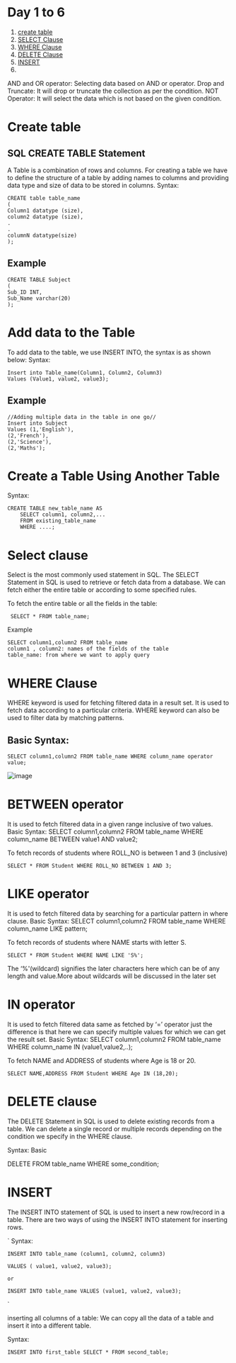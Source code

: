# Day 1 to 6

 1. [create table](#create-table)
 2. [SELECT Clause](#select-clause)
 3. [WHERE Clause](#where-Clause)
 4. [DELETE Clause](#delete-clause)
 5. [INSERT](#insert)
 6. 
  AND and OR operator: Selecting data based on AND or operator.
  Drop and Truncate: It will drop or truncate the collection as per the condition.
  NOT Operator: It will select the data which is not based on the given condition.
  
  
# Create table
 ## SQL CREATE TABLE Statement

A Table is a combination of rows and columns. For creating a table we have to define the structure of a table by adding names to columns and providing data type and size of data to be stored in columns.
Syntax:
```
CREATE table table_name
(
Column1 datatype (size),
column2 datatype (size),
.
.
columnN datatype(size)
);
```

## Example
```
CREATE TABLE Subject
(
Sub_ID INT, 
Sub_Name varchar(20)
);
```

# Add data to the Table

To add data to the table, we use INSERT INTO, the syntax is as shown below:
Syntax:
```
Insert into Table_name(Column1, Column2, Column3)
Values (Value1, value2, value3);
```

## Example

```
//Adding multiple data in the table in one go//
Insert into Subject
Values (1,'English'),
(2,'French'),
(2,'Science'),
(2,'Maths');

```
# Create a Table Using Another Table

Syntax:

```
CREATE TABLE new_table_name AS
    SELECT column1, column2,...
    FROM existing_table_name
    WHERE ....;
```


# Select clause

Select is the most commonly used statement in SQL. The SELECT Statement in SQL is used to retrieve or fetch data from a database. We can fetch either the entire table or according to some specified rules. 

To fetch the entire table or all the fields in the table:
```
 SELECT * FROM table_name; 
```

Example
```
SELECT column1,column2 FROM table_name 
column1 , column2: names of the fields of the table
table_name: from where we want to apply query
```
# WHERE Clause

WHERE keyword is used for fetching filtered data in a result set. It is used to fetch data according to a particular criteria. WHERE keyword can also be used to filter data by matching patterns.

## Basic Syntax: 

```
SELECT column1,column2 FROM table_name WHERE column_name operator value;
```
![image](https://user-images.githubusercontent.com/81081105/226430500-379b9fa9-1f6d-4a43-bf47-e055dbc6be36.png)

# BETWEEN operator

It is used to fetch filtered data in a given range inclusive of two values. Basic Syntax: SELECT column1,column2 FROM table_name WHERE column_name BETWEEN value1 AND value2;

To fetch records of students where ROLL_NO is between 1 and 3 (inclusive)
```
SELECT * FROM Student WHERE ROLL_NO BETWEEN 1 AND 3;
```

# LIKE operator

It is used to fetch filtered data by searching for a particular pattern in where clause. Basic Syntax: SELECT column1,column2 FROM table_name WHERE column_name LIKE pattern;

 To fetch records of students where NAME starts with letter S.
```
SELECT * FROM Student WHERE NAME LIKE 'S%'; 
```
The ‘%'(wildcard) signifies the later characters here which can be of any length and value.More about wildcards will be discussed in the later set

# IN operator

It is used to fetch filtered data same as fetched by ‘=’ operator just the difference is that here we can specify multiple values for which we can get the result set. Basic Syntax: SELECT column1,column2 FROM table_name WHERE column_name IN (value1,value2,..);

  To fetch NAME and ADDRESS of students where Age is 18 or 20.
```
SELECT NAME,ADDRESS FROM Student WHERE Age IN (18,20);
```

# DELETE clause

The DELETE Statement in SQL is used to delete existing records from a table. We can delete a single record or multiple records depending on the condition we specify in the WHERE clause.

Syntax: Basic 

DELETE FROM table_name WHERE some_condition;

# INSERT

The INSERT INTO statement of SQL is used to insert a new row/record in a table. There are two ways of using the INSERT INTO statement for inserting rows.

`
Syntax:

    INSERT INTO table_name (column1, column2, column3) 

    VALUES ( value1, value2, value3); 
    
    or 
    
    INSERT INTO table_name VALUES (value1, value2, value3); 
    
    
`

  inserting all columns of a table: We can copy all the data of a table and insert it into a different table.

Syntax:

    INSERT INTO first_table SELECT * FROM second_table;
